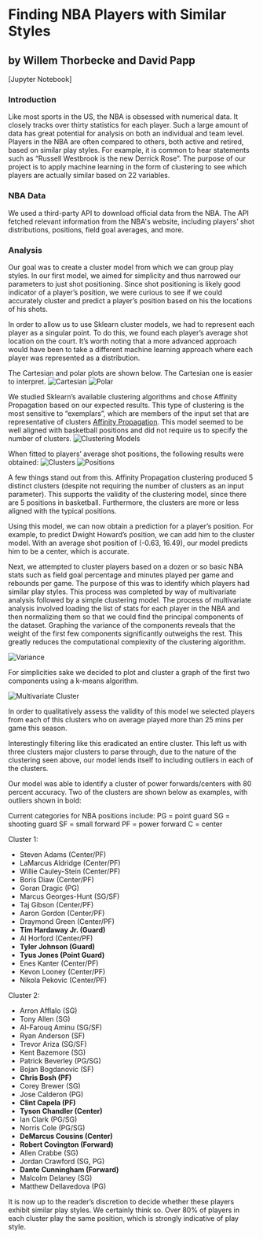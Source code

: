 # Finding NBA Players with Similar Styles
## by Willem Thorbecke and David Papp

[Jupyter Notebook]

### Introduction
Like most sports in the US, the NBA is obsessed with numerical data. It closely tracks over thirty statistics for each player. Such a large amount of data has great potential for analysis on both an individual and team level. Players in the NBA are often compared to others, both active and retired, based on similar play styles. For example, it is common to hear statements such as “Russell Westbrook is the new Derrick Rose”. The purpose of our project is to apply machine learning in the form of clustering to see which players are actually similar based on 22 variables. 

### NBA Data
We used a third-party API to download official data from the NBA. The API fetched relevant information from the NBA's website, including players’ shot distributions, positions, field goal averages, and more. 

### Analysis
Our goal was to create a cluster model from which we can group play styles. In our first model, we aimed for simplicity and thus narrowed our parameters to just shot positioning. Since shot positioning is likely good indicator of a player’s position, we were curious to see if we could accurately cluster and predict a player’s position based on his the locations of his shots.

In order to allow us to use Sklearn cluster models, we had to represent each player as a singular point. To do this, we found each player’s average shot location on the court. It’s worth noting that a more advanced approach would have been to take a different machine learning approach where each player was represented as a distribution.

The Cartesian and polar plots are shown below. The Cartesian one is easier to interpret.
![Cartesian](Images/cartesian.png)
![Polar](Images/polar.png)

We studied Sklearn’s available clustering algorithms and chose Affinity Propagation based on our expected results. This type of clustering is the most sensitive to “exemplars”, which are members of the input set that are representative of clusters [Affinity Propagation](https://en.wikipedia.org/wiki/Affinity_propagation). This model seemed to be well aligned with basketball positions and did not require us to specify the number of clusters.
![Clustering Models](Images/clustering_algorithms.png)

When fitted to players’ average shot positions, the following results were obtained:
![Clusters](Images/clustered_shot_plot.png)
![Positions](Images/positions.gif)

A few things stand out from this. Affinity Propagation clustering produced 5 distinct clusters (despite not requiring the number of clusters as an input parameter). This supports the validity of the clustering model, since there are 5 positions in basketball. Furthermore, the clusters are more or less aligned with the typical positions.

Using this model, we can now obtain a prediction for a player’s position. For example, to predict Dwight Howard’s position, we can add him to the cluster model. With an average shot position of (-0.63, 16.49), our model predicts him to be a center, which is accurate. 


Next, we attempted to cluster players based on a dozen or so basic NBA stats such as field goal percentage and minutes played per game and rebounds per game. The purpose of this was to identify which players had similar play styles. This process was completed by way of multivariate analysis followed by a simple clustering model. The process of multivariate analysis involved loading the list of stats for each player in the NBA and then normalizing them so that we could find the principal components of the dataset. Graphing the variance of the components reveals that the weight of the first few components significantly outweighs the rest. This greatly reduces the computational complexity of the clustering algorithm.

![Variance](Images/variance.png)

For simplicities sake we decided to plot and cluster a graph of the first two components using a k-means algorithm.

![Multivariate Cluster](Images/multivariate_cluster.png)

In order to qualitatively assess the validity of this model we selected players from each of this clusters who on average played more than 25 mins per game this season.

Interestingly filtering like this eradicated an entire cluster. This left us with three clusters major clusters to parse through, due to the nature of the clustering seen above, our model lends itself to including outliers in each of the clusters. 

Our model was able to identify a cluster of power forwards/centers with 80 percent accuracy. Two of the clusters are shown below as examples, with outliers shown in bold:

Current categories for NBA positions include: 
PG = point guard
SG = shooting guard
SF = small forward
PF = power forward
C = center 


Cluster 1:
- Steven Adams (Center/PF)
- LaMarcus Aldridge (Center/PF) 
- Willie Cauley-Stein (Center/PF)
- Boris Diaw (Center/PF)
- Goran Dragic (PG)
- Marcus Georges-Hunt (SG/SF)
- Taj Gibson (Center/PF)
- Aaron Gordon (Center/PF)
- Draymond Green (Center/PF)
- __Tim Hardaway Jr. (Guard)__
- Al Horford (Center/PF)
- __Tyler Johnson (Guard)__
- __Tyus Jones (Point Guard)__
- Enes Kanter (Center/PF)
- Kevon Looney (Center/PF)
- Nikola Pekovic (Center/PF)
 
Cluster 2:
- Arron Afflalo (SG)
- Tony Allen (SG)
- Al-Farouq Aminu (SG/SF)
- Ryan Anderson (SF)
- Trevor Ariza (SG/SF)
- Kent Bazemore (SG)
- Patrick Beverley (PG/SG)
- Bojan Bogdanovic (SF)
- __Chris Bosh (PF)__
- Corey Brewer (SG)
- Jose Calderon (PG)
- __Clint Capela (PF)__
- __Tyson Chandler (Center)__
- Ian Clark (PG/SG)
- Norris Cole (PG/SG)
- __DeMarcus Cousins (Center)__
- __Robert Covington (Forward)__
- Allen Crabbe (SG)
- Jordan Crawford (SG, PG)
- __Dante Cunningham (Forward)__
- Malcolm Delaney (SG)
- Matthew Dellavedova (PG)



It is now up to the reader’s discretion to decide whether these players exhibit similar play styles. We certainly think so. Over 80% of players in each cluster play the same position, which is strongly indicative of play style. 




